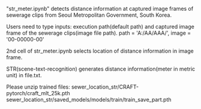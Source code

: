 "str_meter.ipynb" detects distance information at captured image frames of sewerage clips from Seoul Metropolitan Government, South Korea.

Users need to type inputs: execution path(default path) and captured image frame of the sewerage clips(image file path).
path = 'A:/AA/AAA/', 
image = '00-00000-00'

2nd cell of str_meter.ipynb selects location of distance information in image frame.

STR(scene-text-recognition) generates distance information(meter in metric unit) in file.txt.

Please unzip trained files:
sewer_location_str/CRAFT-pytorch/craft_mlt_25k.pth
sewer_location_str/saved_models/models/train/train_save_part.pth
